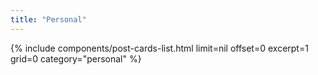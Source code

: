 ```yaml
---
title: "Personal"
---
```


{% include components/post-cards-list.html limit=nil offset=0 excerpt=1 grid=0 category="personal" %}

